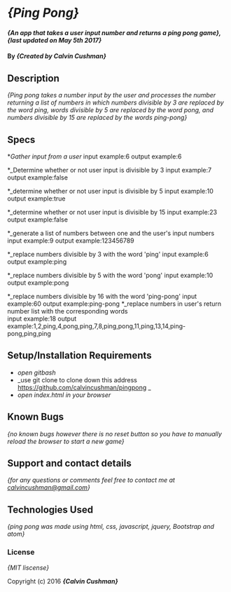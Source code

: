 # _{Ping Pong}_

#### _{An app that takes a user input number and returns a ping pong game}, {last updated on May 5th 2017}_

#### By _**{Created by Calvin Cushman}**_

## Description

_{Ping pong takes a number input by the user and processes the number returning a list of numbers in which numbers divisible by 3 are replaced by the word ping, words divisible by 5 are replaced by the word pong, and numbers divisible by 15 are replaced by the words ping-pong}_

## Specs

*_Gather input from a user_
  input example:6
  output example:6

*_Determine whether or not user input is divisible by 3
  input example:7
  output example:false

*_determine whether or not user input is divisible by 5
  input example:10
  output example:true

*_determine whether or not user input is divisible by 15
  input example:23
  output example:false

*_generate a list of numbers between one and the user's input numbers
  input example:9
  output example:123456789

*_replace numbers divisible by 3 with the word 'ping'
  input example:6
  output example:ping

*_replace numbers divisible by 5 with the word 'pong'
  input example:10
  output example:pong

*_replace numbers divisible by 16 with the word 'ping-pong'
  input example:60
  output example:ping-pong
*_replace numbers in user's return number list with the corresponding words  
  input example:18
  output example:1,2,ping,4,pong,ping,7,8,ping,pong,11,ping,13,14,ping-pong,ping,ping

## Setup/Installation Requirements

* _open gitbash_
* _use git clone to clone down this address https://github.com/calvincushman/pingpong _
* _open index.html in your browser_

## Known Bugs

_{no known bugs however there is no reset button so you have to manually reload the browser to start a new game}_

## Support and contact details

_{for any questions or comments feel free to contact me at calvincushman@gmail.com}_

## Technologies Used

_{ping pong was made using html, css, javascript, jquery, Bootstrap and atom}_

### License

*{MIT liscense}*

Copyright (c) 2016 **_{Calvin Cushman}_**
